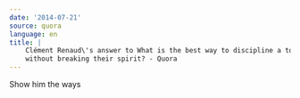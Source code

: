 ```yaml
---
date: '2014-07-21'
source: quora
language: en
title: |
    Clément Renaud\'s answer to What is the best way to discipline a toddler
    without breaking their spirit? - Quora
---
```


Show him the ways
